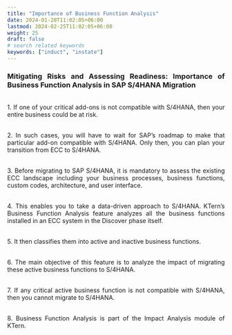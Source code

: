 ```yaml
---
title: "Importance of Business Function Analysis"
date: 2024-01-28T11:02:05+06:00
lastmod: 2024-02-25T11:02:05+06:00
weight: 25
draft: false
# search related keywords
keywords: ["induct", "instate"]
---
```

<div style='text-align: justify;'>

### Mitigating Risks and Assessing Readiness: Importance of Business Function Analysis in SAP S/4HANA Migration

</br>1. If one of your critical add-ons is not compatible with S/4HANA, then your entire business could be at risk. 

</br>2. In such cases, you will have to wait for SAP’s roadmap to make that particular add-on compatible with S/4HANA. Only then, you can plan your transition from ECC to S/4HANA.

</br>3. Before migrating to SAP S/4HANA, it is mandatory to assess the existing ECC landscape including your business processes, business functions, custom codes, architecture, and user interface. 

</br>4. This enables you to take a data-driven approach to S/4HANA. KTern’s Business Function Analysis feature analyzes all the business functions installed in an ECC system in the Discover phase itself. 

</br>5. It then classifies them into active and inactive business functions. 

</br>6. The main objective of this feature is to analyze the impact of migrating these active business functions to S/4HANA. 

</br>7. If any critical active business function is not compatible with S/4HANA, then you cannot migrate to S/4HANA. 

</br>8. Business Function Analysis is part of the Impact Analysis module of KTern.

</div>
